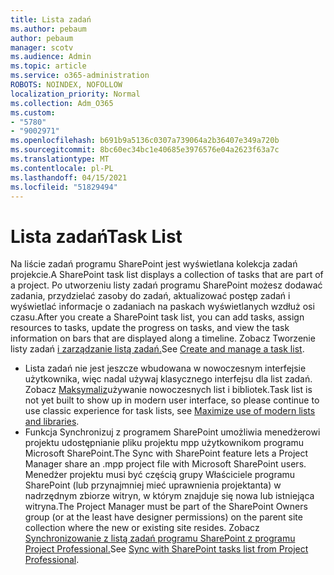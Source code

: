 ```yaml
---
title: Lista zadań
ms.author: pebaum
author: pebaum
manager: scotv
ms.audience: Admin
ms.topic: article
ms.service: o365-administration
ROBOTS: NOINDEX, NOFOLLOW
localization_priority: Normal
ms.collection: Adm_O365
ms.custom:
- "5780"
- "9002971"
ms.openlocfilehash: b691b9a5136c0307a739064a2b36407e349a720b
ms.sourcegitcommit: 8bc60ec34bc1e40685e3976576e04a2623f63a7c
ms.translationtype: MT
ms.contentlocale: pl-PL
ms.lasthandoff: 04/15/2021
ms.locfileid: "51829494"
---
```

# <a name="task-list"></a><span data-ttu-id="9893b-102">Lista zadań</span><span class="sxs-lookup"><span data-stu-id="9893b-102">Task List</span></span>

<span data-ttu-id="9893b-103">Na liście zadań programu SharePoint jest wyświetlana kolekcja zadań projekcie.</span><span class="sxs-lookup"><span data-stu-id="9893b-103">A SharePoint task list displays a collection of tasks that are part of a project.</span></span> <span data-ttu-id="9893b-104">Po utworzeniu listy zadań programu SharePoint możesz dodawać zadania, przydzielać zasoby do zadań, aktualizować postęp zadań i wyświetlać informacje o zadaniach na paskach wyświetlanych wzdłuż osi czasu.</span><span class="sxs-lookup"><span data-stu-id="9893b-104">After you create a SharePoint task list, you can add tasks, assign resources to tasks, update the progress on tasks, and view the task information on bars that are displayed along a timeline.</span></span> <span data-ttu-id="9893b-105">Zobacz Tworzenie listy zadań [i zarządzanie listą zadań.](https://support.microsoft.com/office/466ad207-46fd-4c77-9af1-41bc23cec21a)</span><span class="sxs-lookup"><span data-stu-id="9893b-105">See [Create and manage a task list](https://support.microsoft.com/office/466ad207-46fd-4c77-9af1-41bc23cec21a).</span></span>  

-   <span data-ttu-id="9893b-106">Lista zadań nie jest jeszcze wbudowana w nowoczesnym interfejsie użytkownika, więc nadal używaj klasycznego interfejsu dla list zadań. Zobacz [Maksymaliz](https://docs.microsoft.com/sharepoint/dev/transform/modernize-userinterface-lists-and-libraries)używanie nowoczesnych list i bibliotek.</span><span class="sxs-lookup"><span data-stu-id="9893b-106">Task list is not yet built to show up in modern user interface, so please continue to use classic experience for task lists, see [Maximize use of modern lists and libraries](https://docs.microsoft.com/sharepoint/dev/transform/modernize-userinterface-lists-and-libraries).</span></span>
-   <span data-ttu-id="9893b-107">Funkcja Synchronizuj z programem SharePoint umożliwia menedżerowi projektu udostępnianie pliku projektu mpp użytkownikom programu Microsoft SharePoint.</span><span class="sxs-lookup"><span data-stu-id="9893b-107">The Sync with SharePoint feature lets a Project Manager share an .mpp project file with Microsoft SharePoint users.</span></span> <span data-ttu-id="9893b-108">Menedżer projektu musi być częścią grupy Właściciele programu SharePoint (lub przynajmniej mieć uprawnienia projektanta) w nadrzędnym zbiorze witryn, w którym znajduje się nowa lub istniejąca witryna.</span><span class="sxs-lookup"><span data-stu-id="9893b-108">The Project Manager must be part of the SharePoint Owners group (or at the least have designer permissions) on the parent site collection where the new or existing site resides.</span></span> <span data-ttu-id="9893b-109">Zobacz [Synchronizowanie z listą zadań programu SharePoint z programu Project Professional.](https://docs.microsoft.com/office/troubleshoot/project/sync-with-tasks-from-project)</span><span class="sxs-lookup"><span data-stu-id="9893b-109">See [Sync with SharePoint tasks list from Project Professional](https://docs.microsoft.com/office/troubleshoot/project/sync-with-tasks-from-project).</span></span>